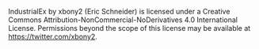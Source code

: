IndustrialEx by xbony2 (Eric Schneider) is licensed under a Creative Commons Attribution-NonCommercial-NoDerivatives 4.0 International License.
Permissions beyond the scope of this license may be available at https://twitter.com/xbony2.
